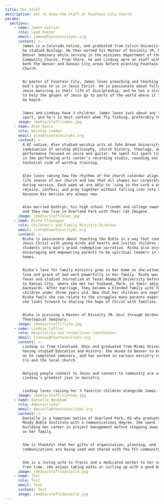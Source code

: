 ```yaml
---
title: Our Staff
description: Get to know the staff at Fountain City Church.
params:
  sections:
    - name: James Cottier
      role: Lead Pastor
      email: james@fountaincitykc.org
      content: >-
        James is a Colorado native, and graduated from Calvin University where
        he studied Biology. He then earned his Master of Divinity (M. Div) from
        Denver Seminary while serving in the missions department of Cherry Hills
        Community Church. From there, he and Lindsay were on staff with Cru in
        both the Denver and Kansas City areas before planting Fountain City
        Church.


        As pastor of Fountain City, James loves preaching and teaching about
        God's grace to us in Jesus Christ. He is passionate about followers of
        Jesus maturing in their life of discipleship, and he has a strong desire
        to help the gospel of Jesus go to parts of the world where it is yet to
        be heard.


        James and Lindsay have 3 children. James loves just about any team
        sport, and he's is most content when fly fishing, preferably for trout.
      image: /media/staff/james.jpg
    - name: Alex Davis
      role: Worship Leader
      email: alex@fountaincitykc.org
      content: >-
        A KC native, Alex studied worship arts at John Brown University: a
        combination of worship philosophy, church history, theology, and music
        performance focused on voice and guitar. He spent his spare time working
        in the performing arts center's recording studio, rounding out the
        technical side of worship training.


        Alex loves seeing how the rhythms of the church calendar align with the
        life season of our church and how that all shapes our corporate worship
        during service. Each week we are able to "sing to the Lord a new song",
        rejoice, confess, and pray together without falling into rote worship
        because His mercies are always new.


        Alex married Kathryn, his high school friends and college sweetheart,
        and they now live in Overland Park with their cat Imogene.
      image: /media/staff/alex.jpg
    - name: Risha Flannagan
      role: Children's and Family Ministry Director
      email: risha@fountaincitykc.org
      content: >-
        Risha is passionate about teaching the Bible in a way that connects
        Jesus Christ with young minds and hearts and invites children and
        students into God's grand redemptive narrative. Risha also enjoys
        encouraging and empowering parents to be spiritual leaders in their
        homes.


        Risha's love for family ministry grew in her home as she witnessed the
        love and grace of God work powerfully in her family. Risha was raised in
        Texas and studied Journalism at Texas A&amp;M University before moving
        to Kansas City, where she met her husband, Mark, in their adjoining
        backyards. After marriage, they became a blended family with four
        children under three years old. Now that her children are nearly grown,
        Risha feels she can relate to the struggles many parents experience and
        she looks forward to sharing the hope of Christ with families.


        Risha is pursuing a Master of Divinity (M. Div) through Gordon Conwell
        Theological Seminary.
      image: /media/staff/risha.jpg
    - name: Lindsay Cottier
      role: Hospitality and Connections Coordinator
      email: lindsay@fountaincitykc.org
      content: >-
        Lindsay is from Cleveland, Ohio and graduated from Miami University
        having studied Education and History. She moved to Denver to marry James
        as he completed seminary, and has worked in various ministry roles with
        Cru and the local church.


        Helping people connect to Jesus and connect to community are some of
        Lindsay's greatest joys in ministry.


        Lindsay loves raising her 3 favorite children alongside James.
      image: /media/staff/lindsay.jpg
    - name: Danielle Beckham
      role: Administrator
      email: danielle@fountaincitykc.org
      content: >-
        Danielle is a hometown native of Overland Park, KS who graduated from
        Moody Bible Institute with a Communications degree. She spent 15 years
        building her career in project management before stepping away to focus
        on her family.


        She is thankful that her gifts of organization, planning, and
        communications are being used and shared with the FCC community.


        She is a loving wife to Travis and a dedicated mother to her son. In her
        free time, she enjoys taking walks or curling up with a good book.
      image: /media/staff/danielle.jpg
    - name: Test
      role: Test
      email: Test
      content: Test
      image: /media/staff/danielle.jpg
---
```

